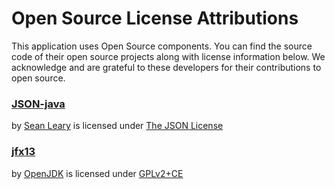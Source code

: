 # Open Source License Attributions

This application uses Open Source components. You can find the source
code of their open source projects along with license information below.
We acknowledge and are grateful to these developers for their contributions
to open source.

### [JSON-java](https://github.com/stleary/JSON-java)
by [Sean Leary](https://github.com/stleary) is licensed under [The JSON License](https://github.com/stleary/JSON-java/blob/master/LICENSE)

### [jfx13](https://github.com/openjdk/jfx13)
by [OpenJDK](https://github.com/openjdk) is licensed under [GPLv2+CE](https://github.com/openjdk/jfx13/blob/master/LICENSE)
